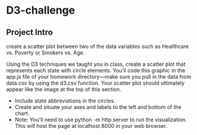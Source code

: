 # D3-challenge

## Project Intro 
create a scatter plot between two of the data variables such as Healthcare vs. Poverty or Smokers vs. Age.

Using the D3 techniques we taught you in class, create a scatter plot that represents each state with circle elements. You'll code this graphic in the app.js file of your homework directory—make sure you pull in the data from data.csv by using the d3.csv function. Your scatter plot should ultimately appear like the image at the top of this section.

- Include state abbreviations in the circles.
- Create and situate your axes and labels to the left and bottom of the chart.
- Note: You'll need to use python -m http.server to run the visualization. This will host the page at localhost:8000 in your web browser.
